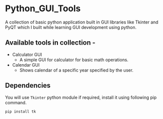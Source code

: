 # Python_GUI_Tools
A collection of basic python application built in GUI libraries like Tkinter and PyQT which I built while learning GUI development using python.

## Available tools in collection - 

- Calculator GUI
  - A simple GUI for calculator for basic math operations.
- Calendar GUI
  - Shows calendar of a specific year specified by the user.
 
## Dependencies
You will use `Tkinter` python module if required, install it using following pip command.
```bash
pip install tk
```

